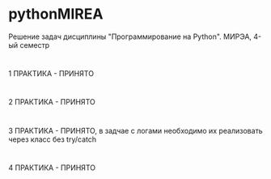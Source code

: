 # pythonMIREA
Решение задач дисциплины "Программирование на Python". МИРЭА, 4-ый семестр
#
1 ПРАКТИКА - ПРИНЯТО
#
2 ПРАКТИКА - ПРИНЯТО
#
3 ПРАКТИКА - ПРИНЯТО, в задчае с логами необходимо их реализовать через класс без try/catch
#
4 ПРАКТИКА - ПРИНЯТО
#
